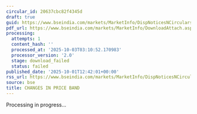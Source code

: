 ```yaml
---
circular_id: 20637cbc82f4345d
draft: true
guid: https://www.bseindia.com/markets/MarketInfo/DispNoticesNCirculars.aspx?Noticeid={0F776DDC-7F26-49BB-9E4D-88B26089F2A1}&noticeno=20251001-46&dt=10/01/2025&icount=46&totcount=83&flag=0
pdf_url: https://www.bseindia.com/markets/MarketInfo/DownloadAttach.aspx?id=20251001-46&attachedId=
processing:
  attempts: 1
  content_hash: ''
  processed_at: '2025-10-03T03:10:52.170983'
  processor_version: '2.0'
  stage: download_failed
  status: failed
published_date: '2025-10-01T12:42:01+00:00'
rss_url: https://www.bseindia.com/markets/MarketInfo/DispNoticesNCirculars.aspx?Noticeid={0F776DDC-7F26-49BB-9E4D-88B26089F2A1}&noticeno=20251001-46&dt=10/01/2025&icount=46&totcount=83&flag=0
source: bse
title: CHANGES IN PRICE BAND
---
```


Processing in progress...